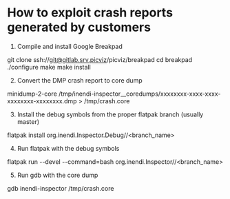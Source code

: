 How to exploit crash reports generated by customers
===================================================

1. Compile and install Google Breakpad

git clone ssh://git@gitlab.srv.picviz/picviz/breakpad
cd breakpad
./configure
make
make install

2. Convert the DMP crash report to core dump

minidump-2-core /tmp/inendi-inspector_<version>_coredumps/xxxxxxxx-xxxx-xxxx-xxxxxxxx-xxxxxxxx.dmp > /tmp/crash.core

3. Install the debug symbols from the proper flatpak branch (usually master)

flatpak install <repo> org.inendi.Inspector.Debug//<branch_name>

4. Run flatpak with the debug symbols

flatpak run --devel --command=bash org.inendi.Inspector//<branch_name>

5. Run gdb with the core dump

gdb inendi-inspector /tmp/crash.core
